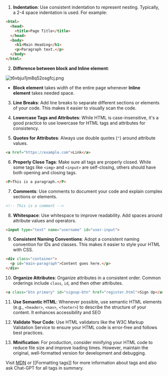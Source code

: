 1. **Indentation**: Use consistent indentation to represent nesting. Typically, a 2-4 space indentation is used. For example:

```html
<html>
  <head>
    <title>Page Title</title>
  </head>
  <body>
    <h1>Main Heading</h1>
    <p>Paragraph text.</p>
  </body>
</html>
```

2. **Difference between block and Inline element**:

![t6vbjui1jm8q52osgfcj.png](app://7f95b268a9205d2f6414871b7ac569b8c6b3/C:/Users/DELL/Documents/Obsidian%20Vault/Home.md/Resources/t6vbjui1jm8q52osgfcj.png?1695121043000)

- **Block element** takes width of the entire page whenever **Inline element** takes needed space.


3. **Line Breaks**: Add line breaks to separate different sections or elements of your code. This makes it easier to visually scan the code.

5. **Lowercase Tags and Attributes**: While HTML is case-insensitive, it's a good practice to use lowercase for HTML tags and attributes for consistency.
  
5. **Quotes for Attributes**: Always use double quotes (`"`) around attribute values.

```html
<a href="https://example.com">Link</a>
```

6. **Properly Close Tags**: Make sure all tags are properly closed. While some tags like `<img>` and `<input>` are self-closing, others should have both opening and closing tags.

```html
<P>This is a paragraph.</P>
```
7. **Comments**: Use comments to document your code and explain complex sections or elements.

```html
<!-- This is a comment -->
```

8. **Whitespace**: Use whitespace to improve readability. Add spaces around attribute values and operators.

```html
<input type="text" name="username" id="user-input">
```

9.  **Consistent Naming Conventions**: Adopt a consistent naming convention for IDs and classes. This makes it easier to style your HTML with CSS.

```html
<div class="container">
  <p id="main-paragraph">Content goes here.</p>
</div>
```

10.  **Organize Attributes**: Organize attributes in a consistent order. Common orderings include `class`, `id`, and then other attributes.

```html
<a class="btn primary" id="signup-btn" href="register.html">Sign Up</a>
```

11. **Use Semantic HTML**: Whenever possible, use semantic HTML elements (e.g., `<header>`, `<nav>`, `<footer>`) to describe the structure of your content. It enhances accessibility and SEO

12. **Validate Your Code**: Use HTML validators like the W3C Markup Validation Service to ensure your HTML code is error-free and follows best practices.

13. **Minification**: For production, consider minifying your HTML code to reduce file size and improve loading times. However, maintain the original, well-formatted version for development and debugging.

Visit [MDN](https://developer.mozilla.org/en-US/docs/Learn/HTML/Introduction_to_HTML/Advanced_text_formatting) or [[Formatting tags]] for more information about tags and also ask Chat-GPT for all tags in summary.